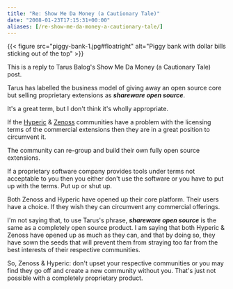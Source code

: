 ```yaml
---
title: "Re: Show Me Da Money (a Cautionary Tale)"
date: "2008-01-23T17:15:31+00:00"
aliases: [/re-show-me-da-money-a-cautionary-tale/]
---
```


{{< figure src="piggy-bank-1.jpg#floatright" alt="Piggy bank with dollar bills sticking out of the top" >}}

This is a reply to Tarus Balog's Show Me Da Money (a Cautionary Tale) post.

Tarus has labelled the business model of giving away an open source core but selling proprietary extensions as ***shareware open source***.

It's a great term, but I don't think it's wholly appropriate.

If the [Hyperic](http://www.hyperic.com/blog/hyperic/) &amp; [Zenoss](http://blog.zenoss.com/) communities have a problem with the licensing terms of the commercial extensions then they are in a great position to circumvent it.

The community can re-group and build their own fully open source extensions.

If a proprietary software company provides tools under terms not acceptable to you then you either don't use the software or you have to put up with the terms. Put up or shut up.

Both Zenoss and Hyperic have opened up their core platform. Their users have a choice. If they wish they can circumvent any commercial offerings.

I'm not saying that, to use Tarus's phrase, ***shareware open source*** is the same as a completely open source product. I am saying that both Hyperic &amp; Zenoss have opened up as much as they can, and that by doing so, they have sown the seeds that will prevent them from straying too far from the best interests of their respective communities.

So, Zenoss &amp; Hyperic: don't upset your respective communities or you may find they go off and create a new community without you. That's just not possible with a completely proprietary product.
